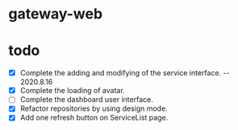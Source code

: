 # gateway-web

# todo
- [x] Complete the adding and modifying of the service interface. -- 2020.8.16
- [x] Complete the loading of avatar.
- [ ] Complete the dashboard user interface.
- [x] Refactor repositories by using design mode.
- [x] Add one refresh button on ServiceList page.
